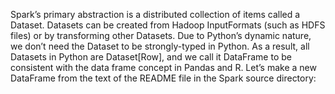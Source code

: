 Spark’s primary abstraction is a distributed collection of items called a Dataset. 
Datasets can be created from Hadoop InputFormats (such as HDFS files) or by transforming other Datasets. 
Due to Python’s dynamic nature, we don’t need the Dataset to be strongly-typed in Python. 
As a result, all Datasets in Python are Dataset[Row], and we call it DataFrame to be consistent with the data frame concept in Pandas and R. 
Let’s make a new DataFrame from the text of the README file in the Spark source directory: